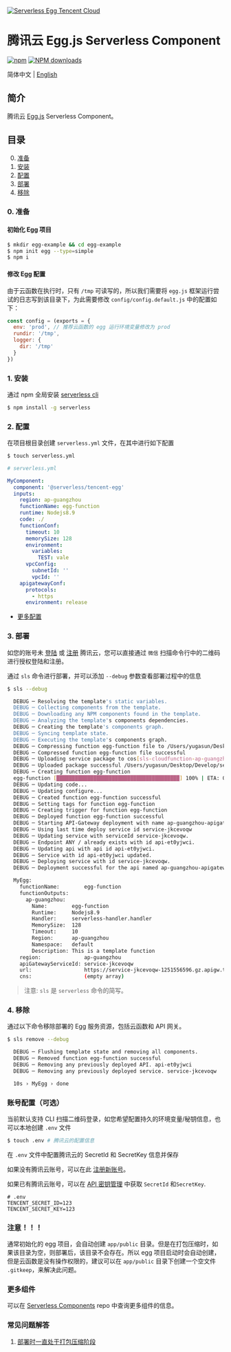 [![Serverless Egg Tencent Cloud](https://img.serverlesscloud.cn/20191226/1577361751088-egg_width.png)](http://serverless.com)

# 腾讯云 Egg.js Serverless Component

[![npm](https://img.shields.io/npm/v/%40serverless%2Ftencent-egg)](http://www.npmtrends.com/%40serverless%2Ftencent-egg)
[![NPM downloads](http://img.shields.io/npm/dm/%40serverless%2Ftencent-egg.svg?style=flat-square)](http://www.npmtrends.com/%40serverless%2Ftencent-egg)

简体中文 | [English](https://github.com/serverless-components/tencent-egg/blob/master/README.en.md)

## 简介

腾讯云 [Egg.js](https://github.com/eggjs/egg) Serverless Component。

## 目录

0. [准备](#0-准备)
1. [安装](#1-安装)
1. [配置](#2-配置)
1. [部署](#3-部署)
1. [移除](#4-移除)

### 0. 准备

#### 初始化 Egg 项目

```bash
$ mkdir egg-example && cd egg-example
$ npm init egg --type=simple
$ npm i
```

#### 修改 Egg 配置

由于云函数在执行时，只有 `/tmp` 可读写的，所以我们需要将 `egg.js` 框架运行尝试的日志写到该目录下，为此需要修改 `config/config.default.js` 中的配置如下：

```js
const config = (exports = {
  env: 'prod', // 推荐云函数的 egg 运行环境变量修改为 prod
  rundir: '/tmp',
  logger: {
    dir: '/tmp'
  }
})
```

### 1. 安装

通过 npm 全局安装 [serverless cli](https://github.com/serverless/serverless)

```bash
$ npm install -g serverless
```

### 2. 配置

在项目根目录创建 `serverless.yml` 文件，在其中进行如下配置

```bash
$ touch serverless.yml
```

```yml
# serverless.yml

MyComponent:
  component: '@serverless/tencent-egg'
  inputs:
    region: ap-guangzhou
    functionName: egg-function
    runtime: Nodejs8.9
    code: ./
    functionConf:
      timeout: 10
      memorySize: 128
      environment:
        variables:
          TEST: vale
      vpcConfig:
        subnetId: ''
        vpcId: ''
    apigatewayConf:
      protocols:
        - https
      environment: release
```

- [更多配置](https://github.com/serverless-components/tencent-egg/tree/master/docs/configure.md)

### 3. 部署

如您的账号未 [登陆](https://cloud.tencent.com/login) 或 [注册](https://cloud.tencent.com/register) 腾讯云，您可以直接通过 `微信` 扫描命令行中的二维码进行授权登陆和注册。

通过 `sls` 命令进行部署，并可以添加 `--debug` 参数查看部署过程中的信息

```bash
$ sls --debug

  DEBUG ─ Resolving the template's static variables.
  DEBUG ─ Collecting components from the template.
  DEBUG ─ Downloading any NPM components found in the template.
  DEBUG ─ Analyzing the template's components dependencies.
  DEBUG ─ Creating the template's components graph.
  DEBUG ─ Syncing template state.
  DEBUG ─ Executing the template's components graph.
  DEBUG ─ Compressing function egg-function file to /Users/yugasun/Desktop/Develop/serverless/tencent-egg/example/.serverless/egg-function.zip.
  DEBUG ─ Compressed function egg-function file successful
  DEBUG ─ Uploading service package to cos[sls-cloudfunction-ap-guangzhou-code]. sls-cloudfunction-default-egg-function-1584348537.zip
  DEBUG ─ Uploaded package successful /Users/yugasun/Desktop/Develop/serverless/tencent-egg/example/.serverless/egg-function.zip
  DEBUG ─ Creating function egg-function
  egg-function [████████████████████████████████████████] 100% | ETA: 0s | Speed: 4422.09k/s
  DEBUG ─ Updating code...
  DEBUG ─ Updating configure...
  DEBUG ─ Created function egg-function successful
  DEBUG ─ Setting tags for function egg-function
  DEBUG ─ Creating trigger for function egg-function
  DEBUG ─ Deployed function egg-function successful
  DEBUG ─ Starting API-Gateway deployment with name ap-guangzhou-apigateway in the ap-guangzhou region
  DEBUG ─ Using last time deploy service id service-jkcevoqw
  DEBUG ─ Updating service with serviceId service-jkcevoqw.
  DEBUG ─ Endpoint ANY / already exists with id api-et0yjwci.
  DEBUG ─ Updating api with api id api-et0yjwci.
  DEBUG ─ Service with id api-et0yjwci updated.
  DEBUG ─ Deploying service with id service-jkcevoqw.
  DEBUG ─ Deployment successful for the api named ap-guangzhou-apigateway in the ap-guangzhou region.

  MyEgg:
    functionName:        egg-function
    functionOutputs:
      ap-guangzhou:
        Name:        egg-function
        Runtime:     Nodejs8.9
        Handler:     serverless-handler.handler
        MemorySize:  128
        Timeout:     10
        Region:      ap-guangzhou
        Namespace:   default
        Description: This is a template function
    region:              ap-guangzhou
    apiGatewayServiceId: service-jkcevoqw
    url:                 https://service-jkcevoqw-1251556596.gz.apigw.tencentcs.com/release/
    cns:                 (empty array)
```

> 注意: `sls` 是 `serverless` 命令的简写。

### 4. 移除

通过以下命令移除部署的 Egg 服务资源，包括云函数和 API 网关。

```bash
$ sls remove --debug

  DEBUG ─ Flushing template state and removing all components.
  DEBUG ─ Removed function egg-function successful
  DEBUG ─ Removing any previously deployed API. api-et0yjwci
  DEBUG ─ Removing any previously deployed service. service-jkcevoqw

  10s › MyEgg › done
```

### 账号配置（可选）

当前默认支持 CLI 扫描二维码登录，如您希望配置持久的环境变量/秘钥信息，也可以本地创建 `.env` 文件

```bash
$ touch .env # 腾讯云的配置信息
```

在 `.env` 文件中配置腾讯云的 SecretId 和 SecretKey 信息并保存

如果没有腾讯云账号，可以在此 [注册新账号](https://cloud.tencent.com/register)。

如果已有腾讯云账号，可以在 [API 密钥管理](https://console.cloud.tencent.com/cam/capi) 中获取 `SecretId` 和`SecretKey`.

```text
# .env
TENCENT_SECRET_ID=123
TENCENT_SECRET_KEY=123
```

### 注意！！！

通常初始化的 egg 项目，会自动创建 `app/public` 目录。但是在打包压缩时，如果该目录为空，则部署后，该目录不会存在。所以 egg 项目启动时会自动创建，但是云函数是没有操作权限的，建议可以在 `app/public` 目录下创建一个空文件 `.gitkeep`，来解决此问题。

### 更多组件

可以在 [Serverless Components](https://github.com/serverless/components) repo 中查询更多组件的信息。

### 常见问题解答

1. [部署时一直处于打包压缩阶段](https://github.com/serverless-components/tencent-egg/issues/5)
